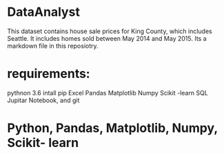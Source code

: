 # DataAnalyst
This dataset contains house sale prices for King County, which includes Seattle. It includes homes sold between May 2014 and May 2015.
Its a markdown file in this reposiotry.
# requirements:
  pythnon 3.6
  intall pip
  Excel
  Pandas
  Matplotlib
  Numpy
  Scikit -learn
  SQL
  Jupitar Notebook, and git
# Python, Pandas, Matplotlib, Numpy, Scikit- learn
